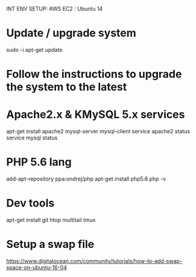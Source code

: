 INT ENV SETUP:
AWS EC2 : Ubuntu 14

# Update / upgrade system
sudo -i
apt-get update
# Follow the instructions to upgrade the system to the latest

# Apache2.x & KMySQL 5.x services
apt-get install apache2 mysql-server mysql-client
service apache2 status
service mysql status

# PHP 5.6 lang
add-apt-repository ppa:ondrej/php
apt-get install php5.6
php -v

# Dev tools
apt-get install git htop multitail tmux

# Setup a swap file
https://www.digitalocean.com/community/tutorials/how-to-add-swap-space-on-ubuntu-16-04

